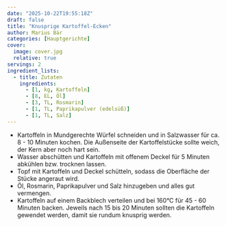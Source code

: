 ```yaml
---
date: "2025-10-22T19:55:18Z"
draft: false
title: "Knusprige Kartoffel-Ecken"
author: Marius Bär
categories: [Hauptgerichte]
cover:
  image: cover.jpg
  relative: true
servings: 2
ingredient_lists:
  - title: Zutaten
    ingredients:
      - [1, kg, Kartoffeln]
      - [8, EL, Öl]
      - [3, TL, Rosmarin]
      - [1, TL, Paprikapulver (edelsüß)]
      - [1, TL, Salz]
---
```


- Kartoffeln in Mundgerechte Würfel schneiden und in Salzwasser für ca. 8 - 10 Minuten kochen. Die Außenseite der Kartoffelstücke sollte weich, der Kern aber noch hart sein.
- Wasser abschütten und Kartoffeln mit offenem Deckel für 5 Minuten abkühlen bzw. trocknen lassen.
- Topf mit Kartoffeln und Deckel schütteln, sodass die Oberfläche der Stücke angeraut wird.
- Öl, Rosmarin, Paprikapulver und Salz hinzugeben und alles gut vermengen.
- Kartoffeln auf einem Backblech verteilen und bei 160°C für 45 - 60 Minuten backen. Jeweils nach 15 bis 20 Minuten sollten die Kartoffeln gewendet werden, damit sie rundum knusprig werden.
